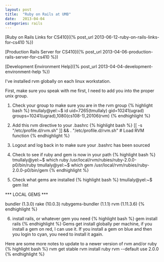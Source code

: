 ```yaml
---
layout: post
title:  "Ruby on Rails at UMB"
date:   2013-04-04
categories: rails
---
```

[Ruby on Rails Links for CS410]({% post_url 2013-06-12-ruby-on-rails-links-for-cs410 %})

[Production Rails Server for CS410]({% post_url 2013-04-06-production-rails-server-for-cs410 %})

[Development Environment Help]({% post_url 2013-04-04-development-environment-help %})

I've installed rvm globally on each linux workstation.

<!-- more -->

First, make sure you speak with me first, I need to add you into the proper unix group.

1. Check your group to make sure you are in the rvm group
{% highlight bash %}
tmullaly@yel:~$ id
uid=7265(tmullaly) gid=10241(ugrad) groups=10241(ugrad),1080(cs108-1),20106(rvm)
{% endhighlight %}

2. Add this rvm directive to your .bashrc
{% highlight bash %}
[[ -s "/etc/profile.d/rvm.sh" ]] && . "/etc/profile.d/rvm.sh" # Load RVM function
{% endhighlight %}
  
3. Logout and log back in to make sure your .bashrc has been sourced

4. Check to see if ruby and gem is now in your path
{% highlight bash %}
tmullaly@yel:~$ which ruby
/usr/local/rvm/rubies/ruby-2.0.0-p0/bin/ruby
tmullaly@yel:~$ which gem
/usr/local/rvm/rubies/ruby-2.0.0-p0/bin/gem
{% endhighlight %}

5. Check what gems are installed
{% highlight bash %}
tmullaly@yel:~$ gem list

*** LOCAL GEMS ***

bundler (1.3.0)
rake (10.0.3)
rubygems-bundler (1.1.1)
rvm (1.11.3.6)
{% endhighlight %}

6. install rails, or whatever gem you need
{% highlight bash %}
gem install rails
{% endhighlight %}
Gems get install globally per machine, if you install a gem on red, I can use it.  If you install a gem on blue and then you login to cyan, you need to install it again.
  
  
Here are some more notes to update to a newer version of rvm and/or ruby
{% highlight bash %}
rvm get stable
rvm install ruby
rvm --default use 2.0.0
{% endhighlight %}